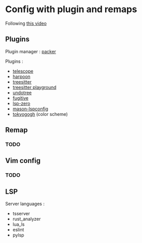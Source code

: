 # Config with plugin and remaps

Following [this video](https://www.youtube.com/watch?v=w7i4amO_zaE)

## Plugins

Plugin manager : [packer](https://github.com/nvim-telescope/telescope.nvim)

Plugins :

- [telescope](https://github.com/nvim-telescope/telescope.nvim)
- [harpoon](https://github.com/ThePrimeagen/harpoon)
- [treesitter](https://github.com/nvim-treesitter/nvim-treesitter)
- [treesitter playground](https://github.com/nvim-treesitter/playground)
- [undotree](https://github.com/nvim-treesitter/playground)
- [fugitive](https://github.com/tpope/vim-fugitive)
- [lsp-zero](https://github.com/VonHeikemen/lsp-zero.nvim)
- [mason-lspconfig](https://github.com/williamboman/mason-lspconfig.nvim)
- [tokyogogh](https://github.com/cesaralvarod/tokyogogh.nvim) (color scheme)

## Remap

### TODO

## Vim config

### TODO

## LSP

Server languages :

- tsserver
- rust_analyzer
- lua_ls
- eslint
- pylsp
